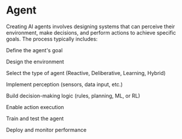 # Agent
Creating AI agents involves designing systems that can perceive their environment, make decisions, and perform actions to achieve specific goals. The process typically includes:

Define the agent's goal

Design the environment

Select the type of agent (Reactive, Deliberative, Learning, Hybrid)

Implement perception (sensors, data input, etc.)

Build decision-making logic (rules, planning, ML, or RL)

Enable action execution

Train and test the agent

Deploy and monitor performance
